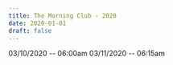 ```yaml
---
title: The Morning Club - 2020
date: 2020-01-01
draft: false
---
```


03/10/2020 -- 06:00am
03/11/2020 -- 06:15am
